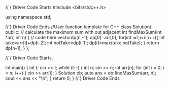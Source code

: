 // { Driver Code Starts
#include <bits/stdc++.h>

using namespace std;


 // } Driver Code Ends
//User function template for C++
class Solution{
public:	
	// calculate the maximum sum with out adjacent
	int findMaxSum(int *arr, int n) {
	    // code here
	    vector<int>dp(n,-1);
	    dp[0]=arr[0];
	    for(int i=1;i<n;i++){
	        int take=arr[i]+dp[i-2];
	        int notTake=dp[i-1];
	        dp[i]=max(take,notTake);
	    }
	    return dp[n-1];
	}
};

// { Driver Code Starts.

int main() {
    int t;
    cin >> t;
    while (t--) {
        int n;
        cin >> n;
        int arr[n];
        for (int i = 0; i < n; i++) {
            cin >> arr[i];
        }
        Solution ob;
        auto ans = ob.findMaxSum(arr, n);
        cout << ans << "\n";
    }
    return 0;
}  // } Driver Code Ends
